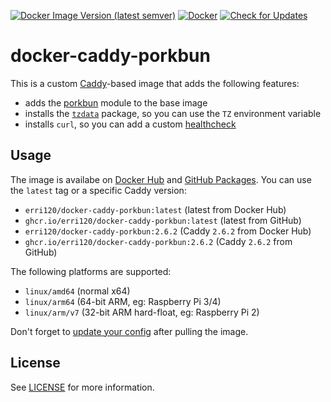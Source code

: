 [![Docker Image Version (latest semver)](https://img.shields.io/docker/v/erri120/docker-caddy-porkbun?label=Docker%20Hub)](https://hub.docker.com/r/erri120/docker-caddy-porkbun) [![Docker](https://github.com/erri120/docker-caddy-porkbun/actions/workflows/docker-publish.yml/badge.svg)](https://github.com/erri120/docker-caddy-porkbun/actions/workflows/docker-publish.yml) [![Check for Updates](https://github.com/erri120/docker-caddy-porkbun/actions/workflows/check-update.yml/badge.svg)](https://github.com/erri120/docker-caddy-porkbun/actions/workflows/check-update.yml)

# docker-caddy-porkbun

This is a custom [Caddy](https://hub.docker.com/_/caddy)-based image that adds the following features:

- adds the [porkbun](https://github.com/caddy-dns/porkbun) module to the base image
- installs the [`tzdata`](https://wiki.alpinelinux.org/wiki/Setting_the_timezone) package, so you can use the `TZ` environment variable
- installs `curl`, so you can add a custom [healthcheck](https://docs.docker.com/compose/compose-file/#healthcheck)

## Usage

The image is availabe on [Docker Hub](https://hub.docker.com/r/erri120/docker-caddy-porkbun) and [GitHub Packages](https://github.com/erri120/docker-caddy-porkbun/pkgs/container/docker-caddy-porkbun). You can use the `latest` tag or a specific Caddy version:

- `erri120/docker-caddy-porkbun:latest` (latest from Docker Hub)
- `ghcr.io/erri120/docker-caddy-porkbun:latest` (latest from GitHub)
- `erri120/docker-caddy-porkbun:2.6.2` (Caddy `2.6.2` from Docker Hub)
- `ghcr.io/erri120/docker-caddy-porkbun:2.6.2` (Caddy `2.6.2` from GitHub)

The following platforms are supported:

- `linux/amd64` (normal x64)
- `linux/arm64` (64-bit ARM, eg: Raspberry Pi 3/4)
- `linux/arm/v7` (32-bit ARM hard-float, eg: Raspberry Pi 2)

Don't forget to [update your config](https://github.com/caddy-dns/porkbun#config-examples) after pulling the image.

## License

See [LICENSE](./LICENSE) for more information.
